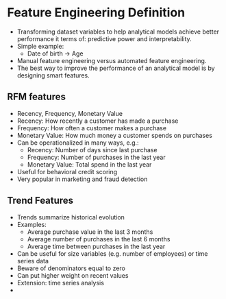 
# Feature Engineering Definition

- Transforming dataset variables to help analytical models achieve better performance it terms 
  of: predictive power and interpretability.
- Simple example: 
  - Date of birth -> Age
- Manual feature engineering versus automated feature engineering.
- The best way to improve the performance of an analytical model is by designing smart features.


## RFM features
- Recency, Frequency, Monetary Value
- Recency: How recently a customer has made a purchase
- Frequency: How often a customer makes a purchase
- Monetary Value: How much money a customer spends on purchases
- Can be operationalized in many ways, e.g.:
  - Recency: Number of days since last purchase
  - Frequency: Number of purchases in the last year
  - Monetary Value: Total spend in the last year
- Useful for behavioral credit scoring
- Very popular in marketing and fraud detection

## Trend Features
- Trends summarize historical evolution
- Examples:
  - Average purchase value in the last 3 months
  - Average number of purchases in the last 6 months
  - Average time between purchases in the last year
- Can be useful for size variables (e.g. number of employees) or time series data
- Beware of denominators equal to zero
- Can put higher weight on recent values
- Extension: time series analysis
- 